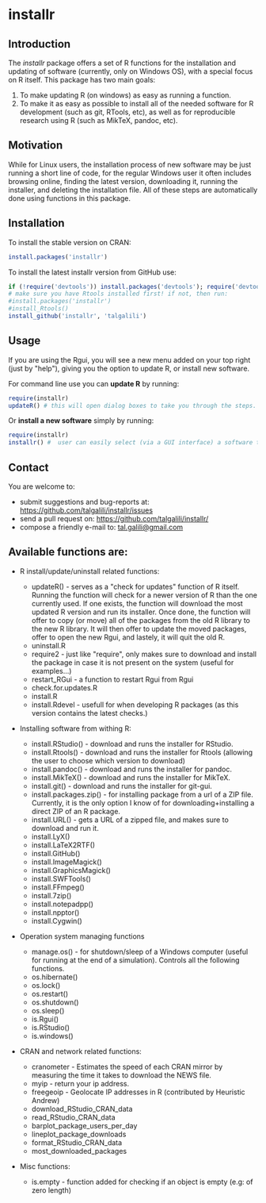 # installr

## Introduction

The *installr* package offers a set of R functions for the installation and updating of software (currently, only on Windows OS), with a special focus on R itself. This package has two main goals:

1. To make updating R (on windows) as easy as running a function.
2. To make it as easy as possible to install all of the needed software for R development (such as git, RTools, etc), as well as for reproducible research using R (such as MikTeX, pandoc, etc).

## Motivation


While for Linux users, the installation process of new software may be just running a short line of code, for the regular Windows user it often includes browsing online, finding the latest version, downloading it, running the installer, and deleting the installation file. All of these steps are automatically done using functions in this package.

## Installation

To install the stable version on CRAN:

```r
install.packages('installr')
```

To install the latest installr version from GitHub use:

```r
if (!require('devtools')) install.packages('devtools'); require('devtools')
# make sure you have Rtools installed first! if not, then run:
#install.packages('installr')
#install_Rtools()
install_github('installr', 'talgalili')
```

## Usage

If you are using the Rgui, you will see a new menu added on your top right (just by "help"), giving you the option to update R, or install new software.

For command line use you can **update R** by running:

```r
require(installr)
updateR() # this will open dialog boxes to take you through the steps.
```

Or **install a new software** simply by running:

```r
require(installr)
installr() #  user can easily select (via a GUI interface) a software to install.
```


## Contact

You are welcome to:
* submit suggestions and bug-reports at: <https://github.com/talgalili/installr/issues>
* send a pull request on: <https://github.com/talgalili/installr/>
* compose a friendly e-mail to: <tal.galili@gmail.com>


## Available functions are:

* R install/update/uninstall related functions:
   * updateR() - serves as a "check for updates" function of R itself.  Running the function will check for a newer version of R than the one currently used.  If one exists, the function will download the most updated R version and run its installer.  Once done, the function will offer to copy (or move) all of the packages from the old R library to the new R library. It will then offer to update the moved packages, offer to open the new Rgui, and lastely, it will quit the old R.
   * uninstall.R
   * require2 - just like "require", only makes sure to download and install the package in case it is not present on the system (useful for examples...)
   * restart_RGui - a function to restart Rgui from Rgui
   * check.for.updates.R
   * install.R
   * install.Rdevel - usefull for when developing R packages (as this version contains the latest checks.)


* Installing software from withing R:
   * install.RStudio() - download and runs the installer for RStudio.
   * install.Rtools() - download and runs the installer for Rtools (allowing the user to choose which version to download)	
   * install.pandoc() - download and runs the installer for pandoc.
   * install.MikTeX() - download and runs the installer for MikTeX.
   * install.git() - download and runs the installer for git-gui.
   * install.packages.zip() - for installing package from a url of a ZIP file.  Currently, it is the only option I know of for downloading+installing a direct ZIP of an R package.
   * install.URL() - gets a URL of a zipped file, and makes sure to download and run it.
   * install.LyX()
   * install.LaTeX2RTF()
   * install.GitHub()
   * install.ImageMagick()
   * install.GraphicsMagick()
   * install.SWFTools()
   * install.FFmpeg()
   * install.7zip()
   * install.notepadpp()
   * install.npptor()
   * install.Cygwin()

* Operation system managing functions
   * manage.os() - for shutdown/sleep of a Windows computer (useful for running at the end of a simulation).  Controls all the following functions.
   * os.hibernate()
   * os.lock()
   * os.restart()
   * os.shutdown()
   * os.sleep()
   * is.Rgui()
   * is.RStudio()
   * is.windows()

* CRAN and network related functions:
   * cranometer - Estimates the speed of each CRAN mirror by measuring the time it takes to download the NEWS file.
   * myip - return your ip address.
   * freegeoip - Geolocate IP addresses in R (contributed by Heuristic Andrew)
   * download_RStudio_CRAN_data
   * read_RStudio_CRAN_data
   * barplot_package_users_per_day
   * lineplot_package_downloads
   * format_RStudio_CRAN_data
   * most_downloaded_packages

* Misc functions:
   * is.empty - function added for checking if an object is empty (e.g: of zero length)

